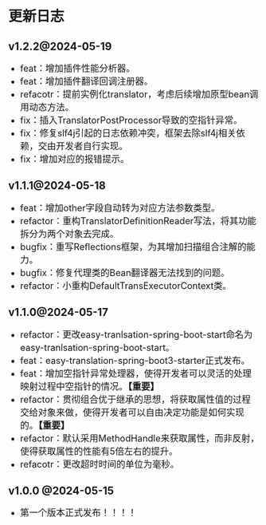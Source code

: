 <style>
    li{
 		 font-size: 18px; /* 设置默认的字体大小 */
	}
</style>


# 更新日志

## v1.2.2@2024-05-19

- feat：增加插件性能分析器。
- feat：增加插件翻译回调注册器。
- refacotr：提前实例化translator，考虑后续增加原型bean调用动态方法。
- fix：插入TranslatorPostProcessor导致的空指针异常。
- fix：修复slf4j引起的日志依赖冲突，框架去除slf4j相关依赖，交由开发者自行实现。
- fix：增加对应的报错提示。

## v1.1.1@2024-05-18

- feat：增加other字段自动转为对应方法参数类型。
- refactor：重构TranslatorDefinitionReader写法，将其功能拆分为两个对象去完成。
- bugfix：重写Reflections框架，为其增加扫描组合注解的能力。
- bugfix：修复代理类的Bean翻译器无法找到的问题。
- refactor：小重构DefaultTransExecutorContext类。

## v1.1.0@2024-05-17

- refactor：更改easy-tranlsation-spring-boot-start命名为easy-tranlsation-spring-boot-start。
- feat：easy-translation-spring-boot3-starter正式发布。
- feat：增加空指针异常处理器，使得开发者可以灵活的处理映射过程中空指针的情况。**【重要】**
- refactor：贯彻组合优于继承的思想，将获取属性值的过程交给对象来做，使得开发者可以自由决定功能是如何实现的。**【重要】**
- refactor：默认采用MethodHandle来获取属性，而非反射，使得获取属性的性能有5倍左右的提升。
- refacotr：更改超时时间的单位为毫秒。

## v1.0.0 @2024-05-15

- 第一个版本正式发布！！！！

